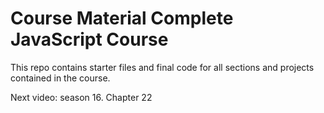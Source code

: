 # Course Material Complete JavaScript Course

This repo contains starter files and final code for all sections and projects contained in the course.

Next video: season 16. Chapter 22

